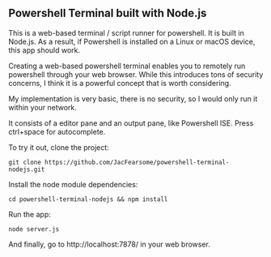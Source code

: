 ## Powershell Terminal built with Node.js
This is a web-based terminal / script runner for powershell.  It is built in Node.js. As a result, if Powershell is installed on a Linux or macOS device, this app should work.

Creating a web-based powershell terminal enables you to remotely run powershell through your web browser.  While this introduces tons of security concerns, I think it is a powerful concept that is worth considering.

My implementation is very basic, there is no security, so I would only run it within your network.

It consists of a editor pane and an output pane, like Powershell ISE.  Press ctrl+space for autocomplete.

To try it out, clone the project:

`git clone https://github.com/JacFearsome/powershell-terminal-nodejs.git`

Install the node module dependencies:
	
`cd powershell-terminal-nodejs && npm install`

Run the app:

`node server.js`

And finally, go to http://localhost:7878/ in your web browser.
